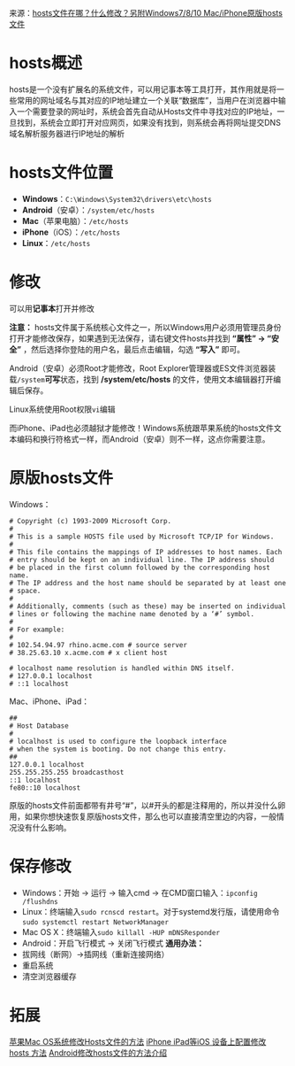 来源：[hosts文件在哪？什么修改？另附Windows7/8/10 Mac/iPhone原版hosts文件](https://laod.cn/2411.html)
# hosts概述
hosts是一个没有扩展名的系统文件，可以用记事本等工具打开，其作用就是将一些常用的网址域名与其对应的IP地址建立一个关联“数据库”，当用户在浏览器中输入一个需要登录的网址时，系统会首先自动从Hosts文件中寻找对应的IP地址，一旦找到，系统会立即打开对应网页，如果没有找到，则系统会再将网址提交DNS域名解析服务器进行IP地址的解析

# hosts文件位置
- **Windows**：`C:\Windows\System32\drivers\etc\hosts`
- **Android**（安卓）：`/system/etc/hosts`
- **Mac**（苹果电脑）：`/etc/hosts`
- **iPhone**（iOS）：`/etc/hosts`
- **Linux**：`/etc/hosts`

# 修改
可以用**记事本**打开并修改

**注意：** hosts文件属于系统核心文件之一，所以Windows用户必须用管理员身份打开才能修改保存，如果遇到无法保存，请右键文件hosts并找到 **“属性” -> “安全”** ，然后选择你登陆的用户名，最后点击编辑，勾选 **“写入”** 即可。

Android（安卓）必须Root才能修改，Root Explorer管理器或ES文件浏览器装载`/system`**可写**状态，找到 **/system/etc/hosts** 的文件，使用文本编辑器打开编辑后保存。

Linux系统使用Root权限`vi`编辑

而iPhone、iPad也必须越狱才能修改！Windows系统跟苹果系统的hosts文件文本编码和换行符格式一样，而Android（安卓）则不一样，这点你需要注意。

# 原版hosts文件
Windows：
```
# Copyright (c) 1993-2009 Microsoft Corp.  
#  
# This is a sample HOSTS file used by Microsoft TCP/IP for Windows.  
#  
# This file contains the mappings of IP addresses to host names. Each  
# entry should be kept on an individual line. The IP address should  
# be placed in the first column followed by the corresponding host name.  
# The IP address and the host name should be separated by at least one  
# space.  
#  
# Additionally, comments (such as these) may be inserted on individual  
# lines or following the machine name denoted by a ‘#’ symbol.  
#  
# For example:  
#  
# 102.54.94.97 rhino.acme.com # source server  
# 38.25.63.10 x.acme.com # x client host

# localhost name resolution is handled within DNS itself.  
# 127.0.0.1 localhost  
# ::1 localhost  
```

Mac、iPhone、iPad：
```
##  
# Host Database  
#  
# localhost is used to configure the loopback interface  
# when the system is booting. Do not change this entry.  
##  
127.0.0.1 localhost  
255.255.255.255 broadcasthost  
::1 localhost  
fe80::10 localhost  
```
原版的hosts文件前面都带有井号“#”，以#开头的都是注释用的，所以并没什么卵用，如果你想快速恢复原版hosts文件，那么也可以直接清空里边的内容，一般情况没有什么影响。

# 保存修改
- Windows：开始 -> 运行 -> 输入cmd -> 在CMD窗口输入：`ipconfig /flushdns`
- Linux：终端输入`sudo rcnscd restart`。对于systemd发行版，请使用命令  `sudo systemctl restart NetworkManager`
- Mac OS X：终端输入`sudo killall -HUP mDNSResponder`
- Android：开启飞行模式 -> 关闭飞行模式
**通用办法：**
- 拔网线（断网）->插网线（重新连接网络）
- 重启系统
- 清空浏览器缓存

# 拓展
[苹果Mac OS系统修改Hosts文件的方法](https://laod.cn/hosts/mac-os-xiugai-hosts.html)
[iPhone iPad等iOS 设备上配置修改 hosts 方法](https://laod.cn/hosts/iphone-ipad-ios-hosts.html)
[Android修改hosts文件的方法介绍](https://laod.cn/hosts/android-hosts.html)

